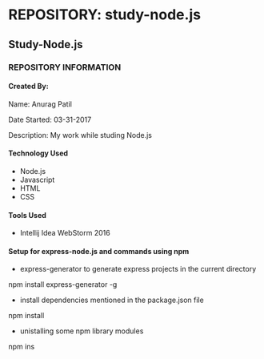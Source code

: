 # REPOSITORY: study-node.js

## Study-Node.js 
### REPOSITORY INFORMATION
#### Created By: 
Name: Anurag Patil

Date Started: 03-31-2017

Description: My work while studing Node.js 

#### Technology Used
* Node.js
* Javascript
* HTML
* CSS

#### Tools Used
* Intellij Idea WebStorm 2016


#### Setup for express-node.js and commands using npm

* express-generator to generate express projects in the current directory

npm install express-generator -g

* install dependencies mentioned in the package.json file

npm install

* unistalling some npm library modules

npm ins

